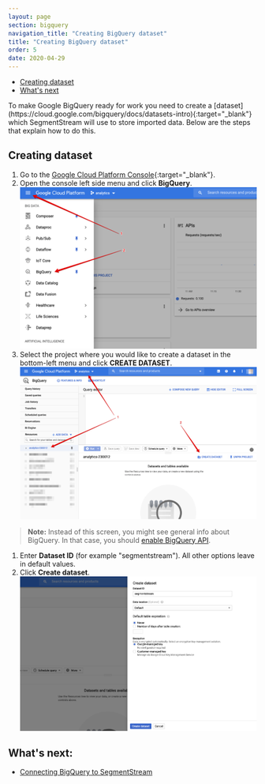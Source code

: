 ```yaml
---
layout: page
section: bigquery
navigation_title: "Creating BigQuery dataset"
title: "Creating BigQuery dataset"
order: 5
date: 2020-04-29
---
```


<!---
In this article explained how to create Google BigQuery dataset
-->
<ul class="page-navigation">
  <li><a href="#creating-dataset">Creating dataset</a></li>
  <li><a href="#whats-next">What's next</a></li>
</ul>
To make Google BigQuery ready for work you need to create a [dataset](https://cloud.google.com/bigquery/docs/datasets-intro){:target="_blank"} which SegmentStream will use to store imported data. Below are the steps that explain how to do this.

## <a name="creating-dataset"></a>Creating dataset
1. Go to the [Google Cloud Platform Console](https://console.cloud.google.com/){:target="_blank"}.
2. Open the console left side menu and click **BigQuery**.
![Click on BigQuery](/img/bigquery_dataset.1.png)
3. Select the project where you would like to create a dataset in the bottom-left menu and click **CREATE DATASET**.
![Create dataset](/img/bigquery_dataset.2.png)
> **Note:** Instead of this screen, you might see general info about BigQuery. In that case, you should [enable BigQuery API](enabling-bigquery-api).

1. Enter **Dataset ID** (for example "segmentstream"). All other options leave in default values.
2. Click **Create dataset**.
![Dataset creation page](/img/bigquery_dataset.4.png)

## <a name="whats-next"></a> What's next:
* [Connecting BigQuery to SegmentStream](connecting-bigquery)